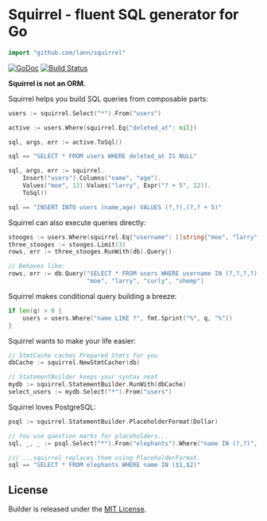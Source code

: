 # Squirrel - fluent SQL generator for Go

```go
import "github.com/lann/squirrel"
```

[![GoDoc](https://godoc.org/github.com/lann/squirrel?status.png)](https://godoc.org/github.com/lann/squirrel)
[![Build Status](https://travis-ci.org/lann/squirrel.png?branch=master)](https://travis-ci.org/lann/squirrel)

**Squirrel is not an ORM.**

Squirrel helps you build SQL queries from composable parts:

```go
users := squirrel.Select("*").From("users")

active := users.Where(squirrel.Eq{"deleted_at": nil})

sql, args, err := active.ToSql()

sql == "SELECT * FROM users WHERE deleted_at IS NULL"
```

```go
sql, args, err := squirrel.
    Insert("users").Columns("name", "age").
    Values("moe", 13).Values("larry", Expr("? + 5", 12)).
    ToSql()

sql == "INSERT INTO users (name,age) VALUES (?,?),(?,? + 5)"
```

Squirrel can also execute queries directly:

```go
stooges := users.Where(squirrel.Eq{"username": []string{"moe", "larry", "curly", "shemp"}})
three_stooges := stooges.Limit(3)
rows, err := three_stooges.RunWith(db).Query()

// Behaves like:
rows, err := db.Query("SELECT * FROM users WHERE username IN (?,?,?,?) LIMIT 3",
                      "moe", "larry", "curly", "shemp")
```

Squirrel makes conditional query building a breeze:

```go
if len(q) > 0 {
    users = users.Where("name LIKE ?", fmt.Sprint("%", q, "%"))
}
```

Squirrel wants to make your life easier:

```go
// StmtCache caches Prepared Stmts for you
dbCache := squirrel.NewStmtCacher(db)

// StatementBuilder keeps your syntax neat
mydb := squirrel.StatementBuilder.RunWith(dbCache)
select_users := mydb.Select("*").From("users")
```

Squirrel loves PostgreSQL:

```go
psql := squirrel.StatementBuilder.PlaceholderFormat(Dollar)

// You use question marks for placeholders...
sql, _, _ := psql.Select("*").From("elephants").Where("name IN (?,?)", "Dumbo", "Verna")

/// ...squirrel replaces them using PlaceholderFormat.
sql == "SELECT * FROM elephants WHERE name IN ($1,$2)"
```

## License

Builder is released under the
[MIT License](http://www.opensource.org/licenses/MIT).

